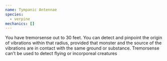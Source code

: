 ```yaml
---
name: Tympanic Antennae
species:
  - verpine
mechanics: []
---
```

You have tremorsense out to 30 feet. You can detect and pinpoint the origin of vibrations within that radius, provided that monster and the source of the vibrations are in contact with the same ground or substance. Tremorsense can't be used to detect flying or incorporeal creatures
